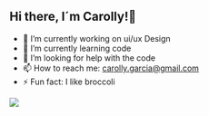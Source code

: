 ## Hi there, I´m Carolly!👋

- 🔭 I’m currently working on ui/ux Design
- 🌱 I’m currently learning code
- 🤔 I’m looking for help with the code
- 📫 How to reach me: carolly.garcia@gmail.com
- ⚡ Fun fact: I like broccoli 


<picture>
  <source
    srcset="https://github-readme-stats.vercel.app/api?username=carolly3024&show_icons=true&theme=dark"
    media="(prefers-color-scheme: dark)"
  />
  <source
    srcset="https://github-readme-stats.vercel.app/api?username=carolly3024&show_icons=true"
    media="(prefers-color-scheme: light), (prefers-color-scheme: no-preference)"
  />
  <img src="https://github-readme-stats.vercel.app/api?username=carolly3024&show_icons=true" />
</picture>
